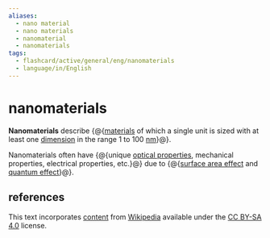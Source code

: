 ```yaml
---
aliases:
  - nano material
  - nano materials
  - nanomaterial
  - nanomaterials
tags:
  - flashcard/active/general/eng/nanomaterials
  - language/in/English
---
```


# nanomaterials

__Nanomaterials__ describe {@{[materials](material.md) of which a single unit is sized with at least one [dimension](dimension.md) in the range 1 to 100 [nm](nanometer.md)}@}. <!--SR:!2030-09-12,1898,290-->

Nanomaterials often have {@{unique [optical properties](optical%20properties.md), mechanical properties, electrical properties, etc.}@} due to {@{[surface area effect](surface-area-to-volume%20ratio.md) and [quantum effect](quantum%20mechanics.md)}@}. <!--SR:!2029-10-01,1485,270!2025-11-07,44,297-->

## references

This text incorporates [content](https://en.wikipedia.org/wiki/nanomaterials) from [Wikipedia](Wikipedia.md) available under the [CC BY-SA 4.0](https://creativecommons.org/licenses/by-sa/4.0/) license.
